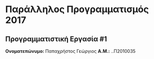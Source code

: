 # Παράλληλος Προγραμματισμός 2017
## Προγραμματιστική Εργασία #1

**Ονοματεπώνυμο:** Παπαχρήστος Γεώργιος
**Α.Μ.:** ..Π2010035
